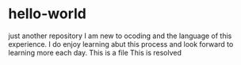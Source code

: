 # hello-world
just another repository
I am new to ocoding and the language of this experience. I do enjoy learning abut this process and look forward to learning more each day.
This is a file
This is resolved 
